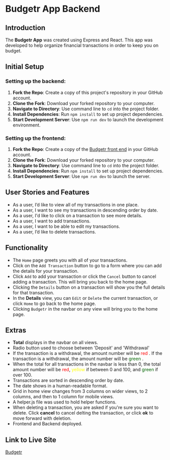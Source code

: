 # Budgetr App Backend

## Introduction

The **Budgetr App** was created using Express and React. This app was developed to help organize financial transactions in order to keep you on budget.

## Initial Setup

### Setting up the backend:

1. **Fork the Repo**: Create a copy of this project's repository in your GitHub account.
2. **Clone the Fork**: Download your forked repository to your computer.
3. **Navigate to Directory**: Use command line to `cd` into the project folder.
4. **Install Dependencies**: Run `npm install` to set up project dependencies.
5. **Start Development Server**: Use `npm run dev` to launch the development environment.

### Setting up the frontend:

1. **Fork the Repo**: Create a copy of the [Budgetr front end](https://github.com/BSoto85/project-budgeting-app-frontend) in your GitHub account.
2. **Clone the Fork**: Download your forked repository to your computer.
3. **Navigate to Directory**: Use command line to `cd` into the project folder.
4. **Install Dependencies**: Run `npm install` to set up project dependencies.
5. **Start Development Server**: Use `npm run dev` to launch the server.

## User Stories and Features

- As a user, I’d like to view all of my transactions in one place.
- As a user, I want to see my transactions in descending order by date.
- As a user, I'd like to click on a transaction to see more details.
- As a user, I want to add transactions.
- As a user, I want to be able to edit my transactions.
- As a user, I’d like to delete transactions.

## Functionality

- The `Home` page greets you with all of your transactions.
- Click on the `Add Transaction` button to go to a form where you can add the details for your transaction.
- Click `Add` to add your transaction or click the `Cancel` button to cancel adding a transaction. This will bring you back to the home page.
- Clicking the `Details` button on a transaction will show you the full details for that transaction.
- In the **Details** view, you can `Edit` or `Delete` the current transaction, or click `Home` to go back to the home page.
- Clicking `Budgetr` in the navbar on any view will bring you to the home page.

## Extras

- **Total** displays in the navbar on all views.
- Radio button used to choose between 'Deposit' and 'Withdrawal'
- If the transaction is a withdrawal, the amount number will be <span style="color:red">red
  </span>. If the transaction is a withdrawal, the amount number will be <span style="color:darkgreen">green
  </span>.
- When the total for all transactions in the navbar is less than 0, the total amount number will be <span style="color:red">red</span>, <span style="color:yellow">yellow
  </span> if between 0 and 100, and <span style="color:darkgreen">green
  </span> if over 100.
- Transactions are sorted in descending order by date.
- The date shows in a human-readable format.
- Grid in home view changes from 3 columns on wider views, to 2 columns, and then to 1 column for mobile views.
- A helper.js file was used to hold helper functions.
- When deleting a transaction, you are asked if you're sure you want to delete. Click **cancel** to cancel delting the transaction, or click **ok** to move forward with deletion.
- Frontend and Backend deployed.

## Link to Live Site

[Budgetr](https://superlative-quokka-f55988.netlify.app/)
